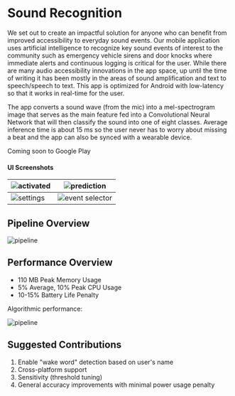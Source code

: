 # Sound Recognition

We set out to create an impactful solution for anyone who can benefit from improved accessibility to everyday sound events. Our mobile application uses artificial intelligence to recognize key sound events of interest to the community such as emergency vehicle sirens and door knocks where immediate alerts and continuous logging is critical for the user. While there are many audio accessibility innovations in the app space, up until the time of writing it has been mostly in the areas of sound amplification and text to speech/speech to text. This app is optimized for Android with low-latency so that it works in real-time for the user.

The app converts a sound wave (from the mic) into a mel-spectrogram image that serves as the main feature fed into a Convolutional Neural Network that will then classify the sound into one of eight classes. Average inference time is about 15 ms so the user never has to worry about missing a beat and the app can also be synced with a wearable device.

Coming soon to Google Play

#### UI Screenshots

| ![activated](https://github.com/stp8954/AwesomeAI/blob/master/image/image2.jpg)| ![prediction](https://github.com/stp8954/AwesomeAI/blob/master/image/image3.jpg)     |
| ------------------------------------------------------------------------------ | ------------------------------------------------------------------------------------ | 
| ![settings](https://github.com/stp8954/AwesomeAI/blob/master/image/image4.jpg) | ![event selector](https://github.com/stp8954/AwesomeAI/blob/master/image/image5.jpg) |

## Pipeline Overview

![pipeline](https://github.com/stp8954/AwesomeAI/blob/master/image/pipeline.png)

## Performance Overview

- 110 MB Peak Memory Usage
- 5% Average, 10% Peak CPU Usage
- 10-15% Battery Life Penalty

Algorithmic performance:

![pipeline](https://github.com/stp8954/AwesomeAI/blob/master/image/performance.png)

## Suggested Contributions

1. Enable "wake word" detection based on user's name
2. Cross-platform support
3. Sensitivity (threshold tuning)
4. General accuracy improvements with minimal power usage penalty
